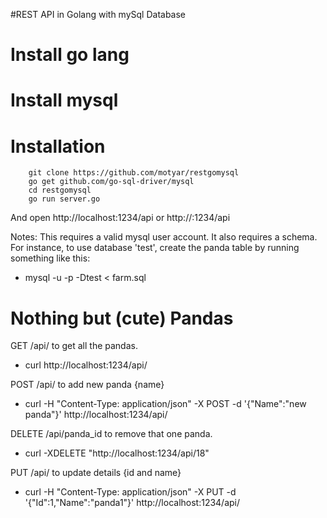 #REST API in Golang with mySql Database

# Install go lang
# Install mysql

# Installation

        git clone https://github.com/motyar/restgomysql
        go get github.com/go-sql-driver/mysql
        cd restgomysql
        go run server.go

And open http://localhost:1234/api or http://<ip>:1234/api

Notes: This requires a valid mysql user account. It also requires a schema. For instance, to use database 'test', create the panda table by running something like this:
- mysql -u<user> -p -Dtest < farm.sql

# Nothing but (cute) Pandas

GET /api/ to get all the pandas.
- curl http://localhost:1234/api/

POST /api/ to add new panda {name}
- curl -H "Content-Type: application/json" -X POST -d '{"Name":"new panda"}' http://localhost:1234/api/

DELETE /api/panda_id to remove that one panda.
- curl -XDELETE "http://localhost:1234/api/18"

PUT /api/ to update details {id and name}
- curl -H "Content-Type: application/json" -X PUT -d '{"Id":1,"Name":"panda1"}' http://localhost:1234/api/



